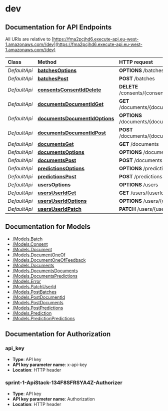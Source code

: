 # dev

## Documentation for API Endpoints

All URIs are relative to [https://fma2pcjhd6.execute-api.eu-west-1.amazonaws.com//dev](https://fma2pcjhd6.execute-api.eu-west-1.amazonaws.com//dev)

| Class | Method | HTTP request | Description |
| :--- | :--- | :--- | :--- |
| _DefaultApi_ | [**batchesOptions**](https://github.com/LucidtechAI/las-docs/tree/dbde26b766381742d445a8ead828b941490b0bc4/reference/restapi/dev/Apis/DefaultApi.md#batchesoptions) | **OPTIONS** /batches |  |
| _DefaultApi_ | [**batchesPost**](https://github.com/LucidtechAI/las-docs/tree/dbde26b766381742d445a8ead828b941490b0bc4/reference/restapi/dev/Apis/DefaultApi.md#batchespost) | **POST** /batches |  |
| _DefaultApi_ | [**consentsConsentIdDelete**](https://github.com/LucidtechAI/las-docs/tree/dbde26b766381742d445a8ead828b941490b0bc4/reference/restapi/dev/Apis/DefaultApi.md#consentsconsentiddelete) | **DELETE** /consents/{consentId} |  |
| _DefaultApi_ | [**documentsDocumentIdGet**](https://github.com/LucidtechAI/las-docs/tree/dbde26b766381742d445a8ead828b941490b0bc4/reference/restapi/dev/Apis/DefaultApi.md#documentsdocumentidget) | **GET** /documents/{documentId} |  |
| _DefaultApi_ | [**documentsDocumentIdOptions**](https://github.com/LucidtechAI/las-docs/tree/dbde26b766381742d445a8ead828b941490b0bc4/reference/restapi/dev/Apis/DefaultApi.md#documentsdocumentidoptions) | **OPTIONS** /documents/{documentId} |  |
| _DefaultApi_ | [**documentsDocumentIdPost**](https://github.com/LucidtechAI/las-docs/tree/dbde26b766381742d445a8ead828b941490b0bc4/reference/restapi/dev/Apis/DefaultApi.md#documentsdocumentidpost) | **POST** /documents/{documentId} |  |
| _DefaultApi_ | [**documentsGet**](https://github.com/LucidtechAI/las-docs/tree/dbde26b766381742d445a8ead828b941490b0bc4/reference/restapi/dev/Apis/DefaultApi.md#documentsget) | **GET** /documents |  |
| _DefaultApi_ | [**documentsOptions**](https://github.com/LucidtechAI/las-docs/tree/dbde26b766381742d445a8ead828b941490b0bc4/reference/restapi/dev/Apis/DefaultApi.md#documentsoptions) | **OPTIONS** /documents |  |
| _DefaultApi_ | [**documentsPost**](https://github.com/LucidtechAI/las-docs/tree/dbde26b766381742d445a8ead828b941490b0bc4/reference/restapi/dev/Apis/DefaultApi.md#documentspost) | **POST** /documents |  |
| _DefaultApi_ | [**predictionsOptions**](https://github.com/LucidtechAI/las-docs/tree/dbde26b766381742d445a8ead828b941490b0bc4/reference/restapi/dev/Apis/DefaultApi.md#predictionsoptions) | **OPTIONS** /predictions |  |
| _DefaultApi_ | [**predictionsPost**](https://github.com/LucidtechAI/las-docs/tree/dbde26b766381742d445a8ead828b941490b0bc4/reference/restapi/dev/Apis/DefaultApi.md#predictionspost) | **POST** /predictions |  |
| _DefaultApi_ | [**usersOptions**](https://github.com/LucidtechAI/las-docs/tree/dbde26b766381742d445a8ead828b941490b0bc4/reference/restapi/dev/Apis/DefaultApi.md#usersoptions) | **OPTIONS** /users |  |
| _DefaultApi_ | [**usersUserIdGet**](https://github.com/LucidtechAI/las-docs/tree/dbde26b766381742d445a8ead828b941490b0bc4/reference/restapi/dev/Apis/DefaultApi.md#usersuseridget) | **GET** /users/{userId} |  |
| _DefaultApi_ | [**usersUserIdOptions**](https://github.com/LucidtechAI/las-docs/tree/dbde26b766381742d445a8ead828b941490b0bc4/reference/restapi/dev/Apis/DefaultApi.md#usersuseridoptions) | **OPTIONS** /users/{userId} |  |
| _DefaultApi_ | [**usersUserIdPatch**](https://github.com/LucidtechAI/las-docs/tree/dbde26b766381742d445a8ead828b941490b0bc4/reference/restapi/dev/Apis/DefaultApi.md#usersuseridpatch) | **PATCH** /users/{userId} |  |

## Documentation for Models

* [/Models.Batch](https://github.com/LucidtechAI/las-docs/tree/dbde26b766381742d445a8ead828b941490b0bc4/reference/restapi/dev/Models/Batch.md)
* [/Models.Consent](https://github.com/LucidtechAI/las-docs/tree/dbde26b766381742d445a8ead828b941490b0bc4/reference/restapi/dev/Models/Consent.md)
* [/Models.Document](https://github.com/LucidtechAI/las-docs/tree/dbde26b766381742d445a8ead828b941490b0bc4/reference/restapi/dev/Models/Document.md)
* [/Models.DocumentOneOf](https://github.com/LucidtechAI/las-docs/tree/dbde26b766381742d445a8ead828b941490b0bc4/reference/restapi/dev/Models/DocumentOneOf.md)
* [/Models.DocumentOneOfFeedback](https://github.com/LucidtechAI/las-docs/tree/dbde26b766381742d445a8ead828b941490b0bc4/reference/restapi/dev/Models/DocumentOneOfFeedback.md)
* [/Models.Documents](https://github.com/LucidtechAI/las-docs/tree/dbde26b766381742d445a8ead828b941490b0bc4/reference/restapi/dev/Models/Documents.md)
* [/Models.DocumentsDocuments](https://github.com/LucidtechAI/las-docs/tree/dbde26b766381742d445a8ead828b941490b0bc4/reference/restapi/dev/Models/DocumentsDocuments.md)
* [/Models.DocumentsPredictions](https://github.com/LucidtechAI/las-docs/tree/dbde26b766381742d445a8ead828b941490b0bc4/reference/restapi/dev/Models/DocumentsPredictions.md)
* [/Models.Error](https://github.com/LucidtechAI/las-docs/tree/dbde26b766381742d445a8ead828b941490b0bc4/reference/restapi/dev/Models/Error.md)
* [/Models.PatchUserId](https://github.com/LucidtechAI/las-docs/tree/dbde26b766381742d445a8ead828b941490b0bc4/reference/restapi/dev/Models/PatchUserId.md)
* [/Models.PostBatches](https://github.com/LucidtechAI/las-docs/tree/dbde26b766381742d445a8ead828b941490b0bc4/reference/restapi/dev/Models/PostBatches.md)
* [/Models.PostDocumentId](https://github.com/LucidtechAI/las-docs/tree/dbde26b766381742d445a8ead828b941490b0bc4/reference/restapi/dev/Models/PostDocumentId.md)
* [/Models.PostDocuments](https://github.com/LucidtechAI/las-docs/tree/dbde26b766381742d445a8ead828b941490b0bc4/reference/restapi/dev/Models/PostDocuments.md)
* [/Models.PostPredictions](https://github.com/LucidtechAI/las-docs/tree/dbde26b766381742d445a8ead828b941490b0bc4/reference/restapi/dev/Models/PostPredictions.md)
* [/Models.Prediction](https://github.com/LucidtechAI/las-docs/tree/dbde26b766381742d445a8ead828b941490b0bc4/reference/restapi/dev/Models/Prediction.md)
* [/Models.PredictionPredictions](https://github.com/LucidtechAI/las-docs/tree/dbde26b766381742d445a8ead828b941490b0bc4/reference/restapi/dev/Models/PredictionPredictions.md)

## Documentation for Authorization

### api\_key

* **Type**: API key
* **API key parameter name**: x-api-key
* **Location**: HTTP header

### sprint-1-ApiStack-134F8SFRSYA4Z-Authorizer

* **Type**: API key
* **API key parameter name**: Authorization
* **Location**: HTTP header

